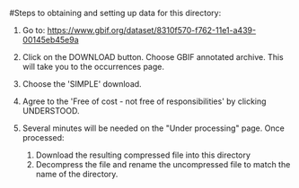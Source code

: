 #Steps to obtaining and setting up data for this directory:

1. Go to: https://www.gbif.org/dataset/8310f570-f762-11e1-a439-00145eb45e9a

2. Click on the DOWNLOAD button. Choose GBIF annotated archive. This will take you to the occurrences page. 
3. Choose the 'SIMPLE' download.
4. Agree to the 'Free of cost - not free of responsibilities' by clicking UNDERSTOOD.
5. Several minutes will be needed on the "Under processing" page. Once processed:
	1. Download the resulting compressed file into this directory
	2. Decompress the file and rename the uncompressed file to match the name of the directory.